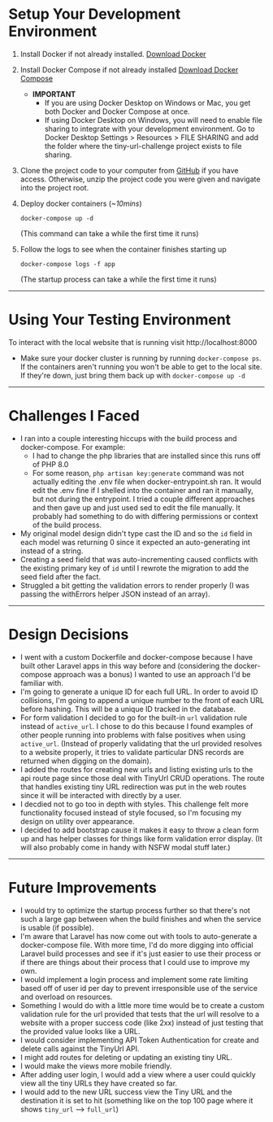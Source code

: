 # Setup Your Development Environment

1. Install Docker if not already installed. [Download Docker](https://docs.docker.com/engine/install/)

2. Install Docker Compose if not already installed [Download Docker Compose](https://docs.docker.com/compose/install/)

    - **IMPORTANT**
        - If you are using Docker Desktop on Windows or Mac, you get both Docker and Docker Compose at once.
        - If using Docker Desktop on Windows, you will need to enable file sharing to integrate with your development environment. Go to Docker Desktop Settings > Resources > FILE SHARING and add the folder where the tiny-url-challenge project exists to file sharing.

3. Clone the project code to your computer from [GitHub](https://github.com/shazaman23/tiny-url-challenge) if you have access. Otherwise, unzip the project code you were given and navigate into the project root.

4. Deploy docker containers (*~10mins*)

    ```
    docker-compose up -d
    ```

    (This command can take a while the first time it runs)

5. Follow the logs to see when the container finishes starting up 
    ```
    docker-compose logs -f app
    ```

    (The startup process can take a while the first time it runs)

---

# Using Your Testing Environment

To interact with the local website that is running visit http://localhost:8000
- Make sure your docker cluster is running by running `docker-compose ps`. If the containers aren't running you won't be able to get to the local site. If they're down, just bring them back up with `docker-compose up -d`

---

# Challenges I Faced
- I ran into a couple interesting hiccups with the build process and docker-compose. For example:
    - I had to change the php libraries that are installed since this runs off of PHP 8.0
    - For some reason, `php artisan key:generate` command was not actually editing the .env file when docker-entrypoint.sh ran. It would edit the .env fine if I shelled into the container and ran it manually, but not during the entrypoint. I tried a couple different approaches and then gave up and just used sed to edit the file manually. It probably had something to do with differing permissions or context of the build process.
- My original model design didn't type cast the ID and so the `id` field in each model was returning 0 since it expected an auto-generating int instead of a string.
- Creating a seed field that was auto-incrementing caused conflicts with the existing primary key of `id` until I rewrote the migration to add the seed field after the fact.
- Struggled a bit getting the validation errors to render properly (I was passing the withErrors helper JSON instead of an array).

---

# Design Decisions
- I went with a custom Dockerfile and docker-compose because I have built other Laravel apps in this way before and (considering the docker-compose approach was a bonus) I wanted to use an approach I'd be familiar with.
- I'm going to generate a unique ID for each full URL. In order to avoid ID collisions, I'm going to append a unique number to the front of each URL before hashing. This will be a unique ID tracked in the database.
- For form validation I decided to go for the built-in `url` validation rule instead of `active_url`. I chose to do this because I found examples of other people running into problems with false positives when using `active_url`. (Instead of properly validating that the url provided resolves to a website properly, it tries to validate particular DNS records are returned when digging on the domain).
- I added the routes for creating new urls and listing existing urls to the api route page since those deal with TinyUrl CRUD operations. The route that handles existing tiny URL redirection was put in the web routes since it will be interacted with directly by a user.
- I decdied not to go too in depth with styles. This challenge felt more functionality focused instead of style focused, so I'm focusing my design on utility over appearance.
- I decided to add bootstrap cause it makes it easy to throw a clean form up and has helper classes for things like form validation error display. (It will also probably come in handy with NSFW modal stuff later.)

---

# Future Improvements

- I would try to optimize the startup process further so that there's not such a large gap between when the build finishes and when the service is usable (if possible).
- I'm aware that Laravel has now come out with tools to auto-generate a docker-compose file. With more time, I'd do more digging into official Laravel build processes and see if it's just easier to use their process or if there are things about their process that I could use to improve my own.
- I would implement a login process and implement some rate limiting based off of user id per day to prevent irresponsible use of the service and overload on resources.
- Something I would do with a little more time would be to create a custom validation rule for the url provided that tests that the url will resolve to a website with a proper success code (like 2xx) instead of just testing that the provided value looks like a URL.
- I would consider implementing API Token Authentication for create and delete calls against the TinyUrl API.
- I might add routes for deleting or updating an existing tiny URL. 
- I would make the views more mobile friendly.
- After adding user login, I would add a view where a user could quickly view all the tiny URLs they have created so far.
- I would add to the new URL success view the Tiny URL and the destination it is set to hit (something like on the top 100 page where it shows `tiny_url` --> `full_url`)